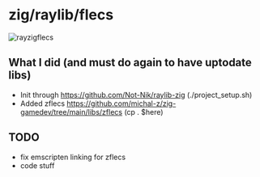 # zig/raylib/flecs 

![rayzigflecs](tech_trio.svg)


## What I did (and must do again to have uptodate libs)

- Init through https://github.com/Not-Nik/raylib-zig (./project_setup.sh)
- Added zflecs https://github.com/michal-z/zig-gamedev/tree/main/libs/zflecs (cp . $here)

## TODO
- fix emscripten linking for zflecs
- code stuff
